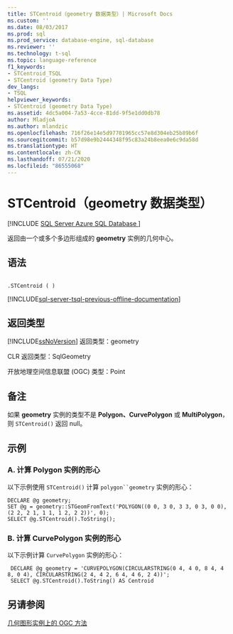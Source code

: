 ```yaml
---
title: STCentroid（geometry 数据类型）| Microsoft Docs
ms.custom: ''
ms.date: 08/03/2017
ms.prod: sql
ms.prod_service: database-engine, sql-database
ms.reviewer: ''
ms.technology: t-sql
ms.topic: language-reference
f1_keywords:
- STCentroid_TSQL
- STCentroid (geometry Data Type)
dev_langs:
- TSQL
helpviewer_keywords:
- STCentroid (geometry Data Type)
ms.assetid: 4dc5a004-7a53-4cce-81dd-9f5e1dd0db78
author: MladjoA
ms.author: mlandzic
ms.openlocfilehash: 716f26e14e5d97701965cc57e8d304eb25b89b6f
ms.sourcegitcommit: b57d98e9b2444348f95c83a24b8eea0e6c9da58d
ms.translationtype: HT
ms.contentlocale: zh-CN
ms.lasthandoff: 07/21/2020
ms.locfileid: "86555068"
---
```

# <a name="stcentroid-geometry-data-type"></a>STCentroid（geometry 数据类型）
[!INCLUDE [SQL Server Azure SQL Database ](../../includes/applies-to-version/sql-asdb.md)]

返回由一个或多个多边形组成的 **geometry** 实例的几何中心。
  
## <a name="syntax"></a>语法  
  
```  
  
.STCentroid ( )  
```  
  
[!INCLUDE[sql-server-tsql-previous-offline-documentation](../../includes/sql-server-tsql-previous-offline-documentation.md)]

## <a name="return-types"></a>返回类型
 [!INCLUDE[ssNoVersion](../../includes/ssnoversion-md.md)] 返回类型：geometry   
  
 CLR 返回类型：SqlGeometry   
  
 开放地理空间信息联盟 (OGC) 类型：Point   
  
## <a name="remarks"></a>备注  
 如果 **geometry** 实例的类型不是 **Polygon、CurvePolygon** 或 **MultiPolygon**，则 `STCentroid()` 返回 null。  
  
## <a name="examples"></a>示例  
  
### <a name="a-computing-the-centroid-of-a-polygon-instance"></a>A. 计算 Polygon 实例的形心  
 以下示例使用 `STCentroid()` 计算 `polygon``geometry` 实例的形心：  
  
```  
DECLARE @g geometry;  
SET @g = geometry::STGeomFromText('POLYGON((0 0, 3 0, 3 3, 0 3, 0 0),(2 2, 2 1, 1 1, 1 2, 2 2))', 0);  
SELECT @g.STCentroid().ToString();  
```  
  
### <a name="b-computing-the-centroid-of-a-curvepolygon-instance"></a>B. 计算 CurvePolygon 实例的形心  
 以下示例计算 `CurvePolygon` 实例的形心：  
  
```
 DECLARE @g geometry = 'CURVEPOLYGON(CIRCULARSTRING(0 4, 4 0, 8 4, 4 8, 0 4), CIRCULARSTRING(2 4, 4 2, 6 4, 4 6, 2 4))';  
 SELECT @g.STCentroid().ToString() AS Centroid
 ```  
  
## <a name="see-also"></a>另请参阅  
 [几何图形实例上的 OGC 方法](../../t-sql/spatial-geometry/ogc-methods-on-geometry-instances.md)  
  
  

